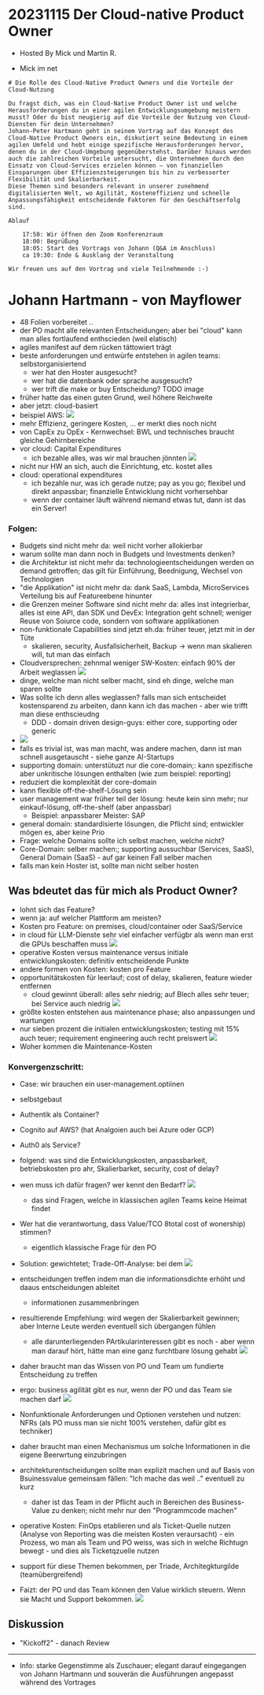 # 20231115 Der Cloud-native Product Owner

* Hosted By Mick und Martin R.
+ Mick im net


```
# Die Rolle des Cloud-Native Product Owners und die Vorteile der Cloud-Nutzung

Du fragst dich, was ein Cloud-Native Product Owner ist und welche Herausforderungen du in einer agilen Entwicklungsumgebung meistern musst? Oder du bist neugierig auf die Vorteile der Nutzung von Cloud-Diensten für dein Unternehmen?
Johann-Peter Hartmann geht in seinem Vortrag auf das Konzept des Cloud-Native Product Owners ein, diskutiert seine Bedeutung in einem agilen Umfeld und hebt einige spezifische Herausforderungen hervor, denen du in der Cloud-Umgebung gegenüberstehst. Darüber hinaus werden auch die zahlreichen Vorteile untersucht, die Unternehmen durch den Einsatz von Cloud-Services erzielen können – von finanziellen Einsparungen über Effizienzsteigerungen bis hin zu verbesserter Flexibilität und Skalierbarkeit.
Diese Themen sind besonders relevant in unserer zunehmend digitalisierten Welt, wo Agilität, Kosteneffizienz und schnelle Anpassungsfähigkeit entscheidende Faktoren für den Geschäftserfolg sind.

Ablauf

    17:50: Wir öffnen den Zoom Konferenzraum
    18:00: Begrüßung
    18:05: Start des Vortrags von Johann (Q&A im Anschluss)
    ca 19:30: Ende & Ausklang der Veranstaltung

Wir freuen uns auf den Vortrag und viele Teilnehmende :-)
```

# Johann Hartmann - von Mayflower
* 48 Folien vorbereitet ..
* der PO macht alle relevanten Entscheidungen; aber bei "cloud" kann man alles fortlaufend enthscieden (weil elatisch)
* agiles manifest auf dem rücken tättowiert trägt
* beste anforderungen und entwürfe entstehen in agilen teams: selbstorganisiertend
  * wer hat den Hoster ausgesucht?
  * wer hat die datenbank oder sprache ausgesucht?
  * wer trift die make or buy Entscheidung?
TODO image
* früher hatte das einen guten Grund, weil höhere Reichweite
* aber jetzt: cloud-basiert
*  beispiel AWS:
![](img02.png)
*  mehr Effizienz, geringere Kosten, ... er merkt dies noch nicht
* von CapEx zu OpEx - Kernwechsel: BWL und technisches braucht gleiche Gehirnbereiche
* vor cloud: Capital Expenditures
  * ich bezahle alles, was wir mal brauchen jönnten
![](img03.png)
* nicht nur HW an sich, auch die Einrichtung, etc. kostet alles
* cloud: operational expenditures
  * ich bezahle nur, was ich gerade nutze; pay as you go; flexibel und direkt anpassbar; finanzielle Entwicklung nicht vorhersehbar
  * wenn der container läuft während niemand etwas tut, dann ist das ein Server!
### Folgen:
* Budgets sind nicht mehr da: weil nicht vorher allokierbar
* warum sollte man dann noch in Budgets und Investments denken?
* die Architektur ist nicht mehr da: technologieentscheidungen werden on demand getroffen; das gilt für Einführung, Beednigung, Wechsel von Technologien
* "die Applikation" ist nicht mehr da: dank SaaS, Lambda, MicroServices Verteilung bis auf Featureebene hinunter
* die Grenzen meiner Software sind nicht mehr da: alles inst integrierbar, alles ist eine API, dan SDK und DevEx: Integration geht schnell; weniger Reuse von Soiurce code, sondern von software applikationen
* non-funktionale Capabilities sind jetzt eh.da: früher teuer, jetzt mit in der Tüte
  * skalieren, security, Ausfallsicherheit, Backup -> wenn man skalieren will, tut man das einfach
* Cloudversprechen: zehnmal weniger SW-Kosten: einfach 90% der Arbeit weglassen
![](img05.png)
* dinge, welche man nicht selber macht, sind eh dinge, welche man sparen sollte
* Was sollte ich denn alles weglassen? falls man sich entscheidet kostensparend zu arbeiten, dann kann ich das machen - aber wie trifft man diese enthscieudng
  * DDD - domain driven design-guys:  either core, supporting oder generic
* ![](img06.png)
* falls es trivial ist, was man macht, was andere machen, dann ist man schnell ausgetauscht - siehe ganze AI-Startups
* supporting domain: unterstütuzt nur die core-domain;: kann spezifische aber unkritische lösungen enthalten (wie zum beispiel: reporting)
* reduziert die komplexität der core-domain
* kann flexible off-the-shelf-Lösung sein
* user management war früher teil der lösung: heute kein sinn mehr; nur einkauf-lösung, off-the-shelf (aber anpassbar)
  * Beispiel: anpassbarer Meister: SAP
* general domain: standardisierte lösungen, die Pflicht sind; entwickler mögen es, aber keine Prio
* Frage: welche Domains sollte ich selbst machen, welche nicht?
 * Core-Domain: selber machen:; supporting aussuchbar (Services, SaaS), General Domain (SaaS) - auf gar keinen Fall selber machen
  * falls man kein Hoster ist, sollte man nicht selber hosten

## Was bdeutet das für mich als Product Owner?
* lohnt sich das Feature?
 * wenn ja: auf welcher Plattform am meisten?
 * Kosten pro Feature: on premises, cloud/container oder SaaS/Service
 * in cloud für LLM-Dienste sehr viel einfacher verfügbr als wenn man erst die GPUs beschaffen muss
 ![](img07.png)
* operative Kosten versus maintenance versus initiale entwicklungskosten: definitiv entscheidende Punkte
* andere formen von Kosten: kosten pro Feature
* opportunitätskosten für leerlauf; cost of delay, skalieren, feature wieder entfernen
  * cloud gewinnt überall: alles sehr niedrig; auf Blech alles sehr teuer; bei Service auch niedrig
 ![](img08.png)
* größte kosten entstehen aus maintenance phase; also anpassungen und wartungen
* nur sieben prozent die initialen entwicklungskosten; testing mit 15% auch teuer; requirement engineering auch recht preiswert
 ![](img09.png)
* Woher kommen die Maintenance-Kosten

###  Konvergenzschritt:
* Case: wir brauchen ein user-management.optiinen
 * selbstgebaut
 * Authentik als Container?
 * Cognito auf AWS? (hat Analgoien auch bei Azure oder GCP)
 * Auth0 als Service?
* folgend: was sind die Entwicklungskosten, anpassbarkeit, betriebskosten pro ahr, Skalierbarket, security, cost of delay?
* wen muss ich dafür fragen? wer kennt den Bedarf?
![](img10.png)
   * das sind Fragen, welche in klassischen agilen Teams keine Heimat findet
* Wer hat die verantwortung, dass Value/TCO 8total cost of wonership) stimmen?
  * eigentlich klassische Frage für den PO
* Solution: gewichtetet; Trade-Off-Analyse: bei dem
 ![](img11.png)
 * entscheidungen treffen indem man die informationsdichte erhöht und daaus entscheidungen ableitet
   * informationen zusammenbringen
* resultierende Empfehlung: wird wegen der Skalierbarkeit gewinnen; aber Interne Leute werden eventuell sich übergangen fühlen
  * alle darunterliegenden PArtikularinteressen gibt es noch - aber wenn man darauf hört, hätte man eine ganz furchtbare lösung gehabt
 ![](img12.png)
 * daher braucht man das Wissen von PO und Team um fundierte Entscheidung zu treffen

* ergo: business agilität gibt es nur, wenn der PO und das Team sie machen darf
![](img13.png)
* Nonfunktionale Anforderungen und Optionen verstehen und nutzen: NFRs (als PO muss man sie nicht 100% verstehen, dafür gibt es techniker)
* daher braucht man einen Mechanismus um solche Informationen in die eigene Beerwrtung einzubringen
* architekturentscheidungen sollte man explizit machen und auf Basis von Bsuinessvalue gemeinsam fällen: "Ich mache das weil .." eventuell zu kurz
  *  daher ist das Team in der Pflicht auch in Bereichen des Business-Value zu denken; nicht mehr nur den "Programmcode machen"
* operative Kosten: FinOps etablieren und als Ticket-Quelle nutzen (Analyse von Reporting was die meisten Kosten veraursacht) - ein Prozess, wo man als Team und PO weiss, was sich in welche Richtugn bewegt - und dies als Ticketqzuelle nutzen
* support für diese Themen bekommen, per Triade, Architegkturgilde (teamübergreifend)
* Faizt: der PO und das Team können den Value wirklich steuern. Wenn sie Macht und Support bekommen.
![](img14.png)

## Diskussion
* "Kickoff2" - danach Review

 ---
 * Info: starke Gegenstimme als Zuschauer; elegant darauf eingegangen von Johann Hartmann und souverän die Ausführungen angepasst während des Vortrages
